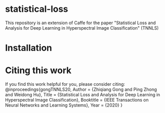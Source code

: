 # statistical-loss
This repository is an extension of Caffe for the paper "Statistical Loss and Analysis for Deep Learning in Hyperspectral Image Classification" (TNNLS)

# Installation


# Citing this work
If you find this work helpful for you, please consider citing:
@inproceedings{gongTNNLS20,
    Author = {Zhiqiang Gong and Ping Zhong and Weidong Hu},
    Title = {Statistical Loss and Analysis for Deep Learning in Hyperspectral Image Classification},
    Booktitle = {IEEE Transactions on Neural Networks and Learning Systems},
    Year = {2020}
}
